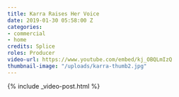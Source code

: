 ```yaml
---
title: Karra Raises Her Voice
date: 2019-01-30 05:58:00 Z
categories:
- commercial
- home
credits: Splice
roles: Producer
video-url: https://www.youtube.com/embed/kj_OBQLmIzQ
thumbnail-image: "/uploads/karra-thumb2.jpg"
---
```


{% include _video-post.html %}
